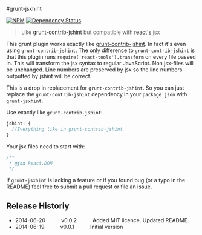 #grunt-jsxhint

[![NPM](https://nodei.co/npm/grunt-jsxhint.png?downloads=true&stars=true)](https://nodei.co/npm/grunt-jsxhint/)
[![Dependency Status](https://david-dm.org/tillarnold/grunt-jsxhint.svg)](https://david-dm.org/tillarnold/grunt-jsxhint)

> Like [grunt-contrib-jshint](https://github.com/gruntjs/grunt-contrib-jshint) but compatible with [react's](https://github.com/facebook/react) jsx


This grunt plugin works exactly like [grunt-contrib-jshint](https://github.com/gruntjs/grunt-contrib-jshint). In fact it's even using `grunt-contrib-jshint`. The only difference to `grunt-contrib-jshint` is that this plugin runs `require('react-tools').transform` on every file passed in. This will transform the jsx syntax to regular JavaScript. Non jsx-files will be unchanged. Line numbers are preserved by jsx so the line numbers outputted by jshint will be correct.

This is a drop in replacement for `grunt-contrib-jshint`. So you can just replace the `grunt-contrib-jshint` dependency in your `package.json` with `grunt-jsxhint`.

Use exactly like `grunt-contrib-jshint`:


```js
jshint: {
  //Everything like in grunt-contrib-jshint
}
```

Your jsx files need to start with:

```js
/**
 * @jsx React.DOM
 */
```
 
If `grunt-jsxhint` is lacking a feature or if you found bug (or a typo in the README) feel free to submit a pull request or file an issue.


## Release Historiy
* 2014-06-20   v0.0.2   Added MIT licence. Updated README.
* 2014-06-19   v0.0.1   Initial version
